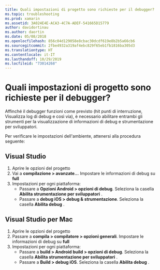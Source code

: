 ```yaml
---
title: Quali impostazioni di progetto sono richieste per il debugger?
ms.topic: troubleshooting
ms.prod: xamarin
ms.assetid: 3A024E4E-ACA3-4C7A-ADEF-541665D15779
author: davidortinau
ms.author: daortin
ms.date: 05/08/2018
ms.openlocfilehash: 856c04d129058e8cbac30dcdf619e8b2b5a66cb6
ms.sourcegitcommit: 2fbe4932a319af4ebc829f65eb1fb1816ba305d3
ms.translationtype: HT
ms.contentlocale: it-IT
ms.lasthandoff: 10/29/2019
ms.locfileid: "73014268"
---
```

# <a name="what-project-settings-are-required-for-the-debugger"></a>Quali impostazioni di progetto sono richieste per il debugger?

Affinché il debugger funzioni come previsto (hit punti di interruzione, Visualizza log di debug e così via), è necessario abilitare entrambi gli strumenti per la visualizzazione di informazioni di debug e strumentazione per sviluppatori.

Per verificare le impostazioni dell'ambiente, attenersi alla procedura seguente:

## <a name="visual-studio"></a>Visual Studio

1. Aprire le opzioni del progetto
2. Vai a **compilazione > avanzate...** Impostare le informazioni di debug su **full**
3. Impostazioni per ogni piattaforma:
   - Passare a **Opzioni Android > opzioni di debug**. Seleziona la casella **Abilita strumentazione per sviluppatori** .
   - Passare a **debug iOS > debug & strumentazione**. Seleziona la casella **Abilita debug** .

## <a name="visual-studio-for-mac"></a>Visual Studio per Mac

1. Aprire le opzioni del progetto
2. Passare a **compila > compilatore > opzioni generali**. Impostare le informazioni di debug su **full**
3. Impostazioni per ogni piattaforma:
    - Passare a **build > Android build > opzioni di debug**. Seleziona la casella **Abilita strumentazione per sviluppatori** .
    - Passare a **Build > debug iOS**. Seleziona la casella **Abilita debug** .
